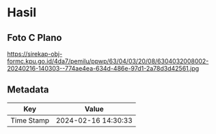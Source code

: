 # Hasil

## Foto C Plano

https://sirekap-obj-formc.kpu.go.id/4da7/pemilu/ppwp/63/04/03/20/08/6304032008002-20240216-140303--774ae4ea-634d-486e-97d1-2a78d3d42561.jpg


## Metadata

| Key        | Value               |
| ---------- | ------------------- |
| Time Stamp | 2024-02-16 14:30:33 |



